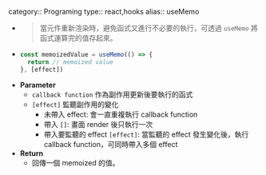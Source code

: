 category:: Programing
type:: react,hooks
alias:: useMemo

- > 當元件重新渲染時，避免函式又進行不必要的執行，可透過 `useMemo` 將函式運算完的值存起來。
- ```typescript
  const memoizedValue = useMemo(() => {
    return // memoized value
  }, [effect])
  ```
- **Parameter**
	- `callback function` 作為副作用更新後要執行的函式
	- `[effect]` 監聽副作用的變化
		- 未帶入 effect: 會一直重複執行 callback function
		- 帶入 `[]`: 畫面 render 後只執行一次
		- 帶入要監聽的 effect `[effect]`: 當監聽的 effect 發生變化後，執行 callback function，可同時帶入多個 effect
- **Return**
	- 回傳一個 memoized 的值。